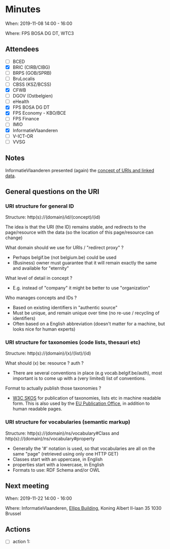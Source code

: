 # Minutes

When: 2019-11-08 14:00 - 16:00

Where: FPS BOSA DG DT, WTC3

## Attendees
- [ ] BCED
- [X] BRIC (CIRB/CIBG)
- [ ] BRPS (GOB/SPRB)
- [ ] BruLocalis
- [ ] CBSS (KSZ/BCSS)
- [X] CFWB
- [ ] DGOV (Ostbelgien)
- [ ] eHealth
- [X] FPS BOSA DG DT
- [X] FPS Economy - KBO/BCE
- [ ] FPS Finance
- [ ] IMIO
- [X] InformatieVlaanderen
- [ ] V-ICT-OR
- [ ] VVSG

## Notes

InformatieVlaanderen presented (again) the [concept of URIs and linked data](https://github.com/belgif/thematic/blob/master/URI/Meetings/2019-10-11/iceg_uri_workinggroup_20191011_v_1_02.pptx?raw=true).

## General questions on the URI

### URI structure for general ID
Structure: http(s)://(domain)/id/(concept)/(id)

The idea is that the URI (the ID) remains stable, and redirects to the page/resource with the data (so the location of this page/resource can change)

What domain should we use for URIs / "redirect proxy" ?
- Perhaps belgif.be (not belgium.be) could be used
- (Business) owner must guarantee that it will remain exactly the same and available for "eternity"

What level of detail in concept ?
- E.g. instead of "company" it might be better to use "organization"

Who manages concepts and IDs ?
- Based on existing identifiers in "authentic source"
- Must be unique, and remain unique over time (no re-use / recycling of identifiers)
- Often based on a English abbreviation (doesn't matter for a machine, but looks nice for human experts)

### URI structure for taxonomies (code lists, thesauri etc)

Structure: http(s)://(domain)/(x)/(list)/(id)

What should (x) be: resource ? auth ?
- There are several conventions in place (e.g vocab.belgif.be/auth), most important is to come up with a (very limited) list of conventions.

Format to actually publish those taxonomies ?
- [W3C SKOS](https://www.w3.org/2004/02/skos/intro) for publication of taxonomies, lists etc in machine readable form. This is also used by the [EU Publication Office](https://op.europa.eu/en/web/eu-vocabularies/authority-tables), in addition to human readable pages.

### URI structure for vocabularies (semantic markup)

Structure: http(s)://(domain)/ns/vocabulary#Class and http(s)://(domain)/ns/vocabulary#property
- Generally the '#' notation is used, so that vocabularies are all on the same "page" (retrieved using only one HTTP GET)
- Classes start with an uppercase, in English
- properties start with a lowercase, in English
- Formats to use: RDF Schema and/or OWL


## Next meeting

When: 2019-11-22 14:00 - 16:00

Where: InformatieVlaanderen, [Ellips Building](https://www.vlaanderen.be/vlaamse-overheid/gebouwen/ellipsgebouw), Koning Albert II-laan 35 1030 Brussel

## Actions
- [ ] action 1: 
